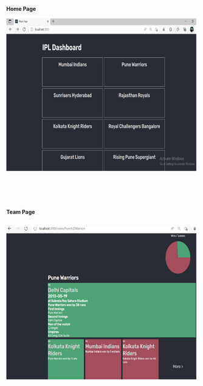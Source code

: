 **Home Page**
<br>
<br>
<img src="https://github.com/thesayraj/ipl-dashboard/blob/master/images/ipldashhome.png" width="500" height="400">

<br>
<br>
<br>
<br>

**Team Page**
<br>
<br>

<img src="https://github.com/thesayraj/ipl-dashboard/blob/master/images/team.png" width="500" height="400">
